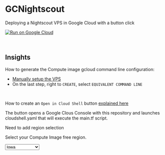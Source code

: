 # GCNightscout
Deploying a Nightscout VPS in Google Cloud with a button click

[![Run on Google Cloud](https://gstatic.com/cloudssh/images/open-btn.svg)](https://console.cloud.google.com/cloudshell/editor?cloudshell_git_repo=https://github.com/psonnera/GCNightscout&cloudshell_tutorial=HowTo.md)

</br>

## Insights

How to generate the Compute image gcloud command line configuration:

- [Manually setup the VPS](https://navid200.github.io/xDrip/docs/Nightscout/VirtualMachine.html)
- On the last step, right to `CREATE`, select `EQUIVALENT COMMAND LINE`

</br>

How to create an `Open in Cloud Shell` button [explained here](https://cloud.google.com/shell/docs/open-in-cloud-shell)

The button opens a Google Clous Console with this repository and launches cloudshell.yaml that will execute the main.tf script.

Need to add region selection

Select your Compute Image free region.</br>

<select name="region" id="REGION">
  <option value="us-central1-a" selected="selected">Iowa</option>
  <option value="us-west1-a">Oregon</option>
  <option value="us-east1-a">South Carolina</option>
</select>
